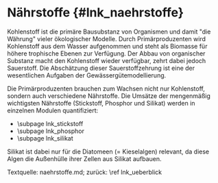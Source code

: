 Nährstoffe {#lnk_naehrstoffe}
==========

Kohlenstoff ist die primäre Bausubstanz von Organismen und damit "die Währung"
vieler ökologischer Modelle. Durch Primärproduzenten wird Kohlenstoff aus dem Wasser
aufgenommen und steht als Biomasse für höhere trophische Ebenen zur Verfügung. 
Der Abbau von organischer Substanz macht den Kohlenstoff wieder verfügbar, zehrt 
dabei jedoch Sauerstoff. Die Abschätzung dieser Sauerstoffzehrung ist eine der
wesentlichen Aufgaben der Gewässergütemodellierung.

<!-- In QSim wird der Umsatz verschiedener Kohlenstoff-Fraktionen in einem eigenen 
Modul (orgC) berechnet:
- \subpage lnk_orgC 
-->

Die Primärproduzenten brauchen zum Wachsen nicht nur Kohlenstoff, sondern auch
verschiedene Nährstoffe. Die Umsätze der mengenmäßig wichtigsten Nährstoffe 
(Stickstoff, Phosphor und Silikat) werden in einzelnen Modulen quantifiziert:

- \subpage lnk_stickstoff
- \subpage lnk_phosphor
- \subpage lnk_silikat

Silikat ist dabei nur für die Diatomeen (= Kieselalgen) relevant, da diese 
Algen die Außenhülle ihrer Zellen aus Silikat aufbauen.
 
Textquelle: naehrstoffe.md; zurück: \ref lnk_ueberblick
